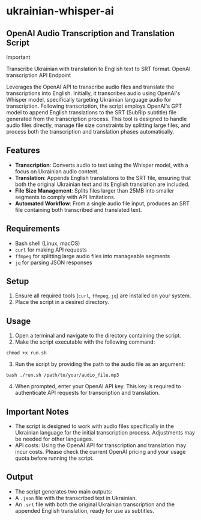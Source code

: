 # ukrainian-whisper-ai 
## OpenAI Audio Transcription and Translation Script

> [!IMPORTANT] 
> Transcribe Ukrainian with translation to English text to SRT format. OpenAI transcription API Endpoint

Leverages the OpenAI API to transcribe audio files and translate the transcriptions into English. Initially, it transcribes audio using OpenAI's Whisper model, specifically targeting Ukrainian language audio for transcription. Following transcription, the script employs OpenAI's GPT model to append English translations to the SRT (SubRip subtitle) file generated from the transcription process. This tool is designed to handle audio files directly, manage file size constraints by splitting large files, and process both the transcription and translation phases automatically.

## Features

- **Transcription**: Converts audio to text using the Whisper model, with a focus on Ukrainian audio content.
- **Translation**: Appends English translations to the SRT file, ensuring that both the original Ukrainian text and its English translation are included.
- **File Size Management**: Splits files larger than 25MB into smaller segments to comply with API limitations.
- **Automated Workflow**: From a single audio file input, produces an SRT file containing both transcribed and translated text.

## Requirements

- Bash shell (Linux, macOS)
- `curl` for making API requests
- `ffmpeg` for splitting large audio files into manageable segments
- `jq` for parsing JSON responses

## Setup

1. Ensure all required tools (`curl`, `ffmpeg`, `jq`) are installed on your system.
2. Place the script in a desired directory.

## Usage

1. Open a terminal and navigate to the directory containing the script.
2. Make the script executable with the following command:

```chmod +x run.sh```

3. Run the script by providing the path to the audio file as an argument:

```bash ./run.sh /path/to/your/audio_file.mp3```

4. When prompted, enter your OpenAI API key. This key is required to authenticate API requests for transcription and translation.

## Important Notes

- The script is designed to work with audio files specifically in the Ukrainian language for the initial transcription process. Adjustments may be needed for other languages.
- API costs: Using the OpenAI API for transcription and translation may incur costs. Please check the current OpenAI pricing and your usage quota before running the script.

## Output

- The script generates two main outputs:
- A `.json` file with the transcribed text in Ukrainian.
- An `.srt` file with both the original Ukrainian transcription and the appended English translation, ready for use as subtitles.

